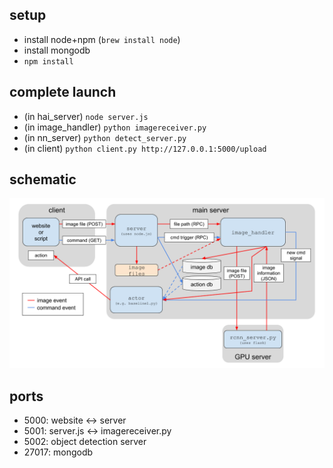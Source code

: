 ## setup
* install node+npm (```brew install node```)
* install mongodb
* ```npm install```

## complete launch
* (in hai_server) ```node server.js```
* (in image_handler) ```python imagereceiver.py```
* (in nn_server) ```python detect_server.py```
* (in client) ```python client.py http://127.0.0.1:5000/upload```

## schematic
![](images/diagram.png)

## ports
* 5000: website <-> server
* 5001: server.js <-> imagereceiver.py
* 5002: object detection server
* 27017: mongodb